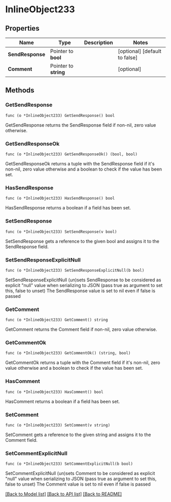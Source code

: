 # InlineObject233

## Properties

Name | Type | Description | Notes
------------ | ------------- | ------------- | -------------
**SendResponse** | Pointer to **bool** |  | [optional] [default to false]
**Comment** | Pointer to **string** |  | [optional] 

## Methods

### GetSendResponse

`func (o *InlineObject233) GetSendResponse() bool`

GetSendResponse returns the SendResponse field if non-nil, zero value otherwise.

### GetSendResponseOk

`func (o *InlineObject233) GetSendResponseOk() (bool, bool)`

GetSendResponseOk returns a tuple with the SendResponse field if it's non-nil, zero value otherwise
and a boolean to check if the value has been set.

### HasSendResponse

`func (o *InlineObject233) HasSendResponse() bool`

HasSendResponse returns a boolean if a field has been set.

### SetSendResponse

`func (o *InlineObject233) SetSendResponse(v bool)`

SetSendResponse gets a reference to the given bool and assigns it to the SendResponse field.

### SetSendResponseExplicitNull

`func (o *InlineObject233) SetSendResponseExplicitNull(b bool)`

SetSendResponseExplicitNull (un)sets SendResponse to be considered as explicit "null" value
when serializing to JSON (pass true as argument to set this, false to unset)
The SendResponse value is set to nil even if false is passed
### GetComment

`func (o *InlineObject233) GetComment() string`

GetComment returns the Comment field if non-nil, zero value otherwise.

### GetCommentOk

`func (o *InlineObject233) GetCommentOk() (string, bool)`

GetCommentOk returns a tuple with the Comment field if it's non-nil, zero value otherwise
and a boolean to check if the value has been set.

### HasComment

`func (o *InlineObject233) HasComment() bool`

HasComment returns a boolean if a field has been set.

### SetComment

`func (o *InlineObject233) SetComment(v string)`

SetComment gets a reference to the given string and assigns it to the Comment field.

### SetCommentExplicitNull

`func (o *InlineObject233) SetCommentExplicitNull(b bool)`

SetCommentExplicitNull (un)sets Comment to be considered as explicit "null" value
when serializing to JSON (pass true as argument to set this, false to unset)
The Comment value is set to nil even if false is passed

[[Back to Model list]](../README.md#documentation-for-models) [[Back to API list]](../README.md#documentation-for-api-endpoints) [[Back to README]](../README.md)


